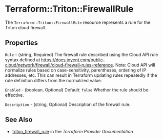 # Terraform::Triton::FirewallRule

The `Terraform::Triton::FirewallRule` resource represents a rule for the Triton cloud firewall.

## Properties

`Rule` - (string, Required)
The firewall rule described using the Cloud API rule syntax defined at https://docs.joyent.com/public-cloud/network/firewall/cloud-firewall-rules-reference.
Note: Cloud API will normalize rules based on case-sensitivity, parentheses,
ordering of IP addresses, etc. This can result in Terraform updating rules
repeatedly if the rule definition differs from the normalized value.

`Enabled` - (boolean, Optional)  Default: `false`
Whether the rule should be effective.

`Description` - (string, Optional)
Description of the firewall rule.


## See Also

* [triton_firewall_rule](https://www.terraform.io/docs/providers/triton/r/firewall_rule.html) in the _Terraform Provider Documentation_